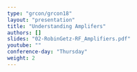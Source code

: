 ```yaml
---
type: "grcon/grcon18"
layout: "presentation"
title: "Understanding Amplifers"
authors: []
slides: "02-RobinGetz-RF_Amplifiers.pdf"
youtube: ""
conference-day: "Thursday"
weight: 2
---
```

<!-- FIXME -->
